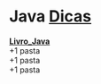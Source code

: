 #  Java [Dicas](https://raullesteves.medium.com/github-como-fazer-um-readme-md-bonit%C3%A3o-c85c8f154f8)

[**Livro_Java**](https://github.com/olimpiogilberto/Java/tree/master/Certifica%C3%A7%C3%A3o/Livro_Java)  
+1 pasta   
+1 pasta  
+1 pasta  
